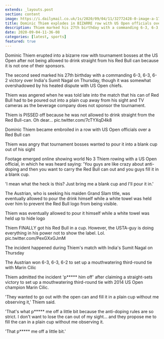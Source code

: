 ```yaml
---
extends: _layouts.post
section: content
image: https://i.dailymail.co.uk/1s/2020/09/04/11/32772428-0-image-a-17_1599213792953.jpg 
title: Dominic Thiem explodes in BIZARRE row with US Open officials over Red Bull can 
description: Thiem marked his 27th birthday with a commanding 6-3, 6-3, 6-2 victory over Indias Sumit Nagal on Thursday, though it was somewhat overshadowed by the heated dispute. 
date: 2020-09-04-11-36-08 
categories: [latest, sports] 
featured: true 
--- 
```

Dominic Thiem erupted into a bizarre row with tournament bosses at the US Open after not being allowed to drink straight from his Red Bull can because it is not one of their sponsors.

The second seed marked his 27th birthday with a commanding 6-3, 6-3, 6-2 victory over India's Sumit Nagal on Thursday, though it was somewhat overshadowed by his heated dispute with US Open chiefs.

Thiem was angered when he was told late into the match that his can of Red Bull had to be poured out into a plain cup away from his sight and TV cameras as the beverage company does not sponsor the tournament.

Thiem is PISSED off because he was not allowed to drink straight from the Red Bull-can. Oh dear... pic.twitter.com/7cTYXqD4k8

Dominic Thiem became embroiled in a row with US Open officials over a Red Bull can

Thiem was angry that tournament bosses wanted to pour it into a blank cup out of his sight

Footage emerged online showing world No 3 Thiem rowing with a US Open official, in which he was heard saying: 'You guys are like crazy about anti-doping and then you want to carry the Red Bull can out and you guys fill it in a blank cup.

'I mean what the heck is this? Just bring me a blank cup and I'll pour it in.'

The Austrian, who is seeking his maiden Grand Slam title, was eventually allowed to pour the drink himself while a white towel was held over him to prevent the Red Bull logo from being visible.

Thiem was eventually allowed to pour it himself while a white towel was held up to hide logo

Thiem FINALLY got his Red Bull in a cup. However, the USTA-guy is doing everything in his power not to show the label. Lol. pic.twitter.com/PexGXxGJmM

The incident happened during Thiem's match with India's Sumit Nagal on Thursday

The Austrian won 6-3, 6-3, 6-2 to set up a mouthwatering third-round tie with Marin Cilic

Thiem admitted the incident 'p***** him off' after claiming a straight-sets victory to set up a mouthwatering third-round tie with 2014 US Open champion Marin Cilic. 

'They wanted to go out with the open can and fill it in a plain cup without me observing it,' Thiem said.

'That's what p***** me off a little bit because the anti-doping rules are so strict. I don't want to lose the can out of my sight... and they propose me to fill the can in a plain cup without me observing it.

'That p***** me off a little bit.' 

